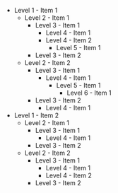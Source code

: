 - Level 1 - Item 1
  - Level 2 - Item 1
    - Level 3 - Item 1
      - Level 4 - Item 1
      - Level 4 - Item 2
        - Level 5 - Item 1
    - Level 3 - Item 2
  - Level 2 - Item 2
    - Level 3 - Item 1
      - Level 4 - Item 1
        - Level 5 - Item 1
          - Level 6 - Item 1
    - Level 3 - Item 2
      - Level 4 - Item 1
- Level 1 - Item 2
  - Level 2 - Item 1
    - Level 3 - Item 1
      - Level 4 - Item 1
    - Level 3 - Item 2
  - Level 2 - Item 2
    - Level 3 - Item 1
      - Level 4 - Item 1
      - Level 4 - Item 2
    - Level 3 - Item 2

